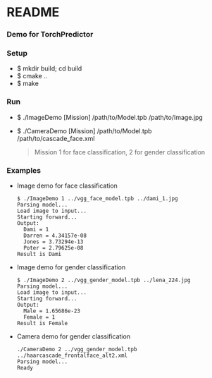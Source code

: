 # README #

### Demo for TorchPredictor ###

### Setup ###

* $ mkdir build; cd build
* $ cmake ..
* $ make

### Run ###

* $ ./ImageDemo [Mission] /path/to/Model.tpb /path/to/Image.jpg
* $ ./CameraDemo [Mission] /path/to/Model.tpb /path/to/cascade_face.xml

	> Mission 1 for face classification, 2 for gender classification

### Examples ###

* Image demo for face classification

	```
	$ ./ImageDemo 1 ../vgg_face_model.tpb ../dami_1.jpg
	Parsing model...
	Load image to input...
	Starting forward...
	Output: 
	  Dami = 1
	  Darren = 4.34157e-08
	  Jones = 3.73294e-13
	  Poter = 2.79625e-08
	Result is Dami

	```
	
* Image demo for gender classification

	```
	$ ./ImageDemo 2 ../vgg_gender_model.tpb ../lena_224.jpg
	Parsing model...
	Load image to input...
	Starting forward...
	Output: 
	  Male = 1.65686e-23
	  Female = 1
	Result is Female
	```

* Camera demo for gender classification

	```
	./CameraDemo 2 ../vgg_gender_model.tpb ../haarcascade_frontalface_alt2.xml
	Parsing model...
	Ready
	```



